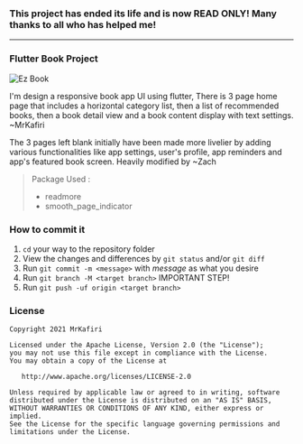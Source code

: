### This project has ended its life and is now READ ONLY! Many thanks to all who has helped me!
<hr/>

### Flutter Book Project

![Ez Book](https://i.postimg.cc/VN5sZVfF/template.jpg)

I'm design a responsive book app UI using flutter, There is 3 page home page that includes a horizontal category list, then a list of recommended books, then a book detail view and a book content display with text settings. ~MrKafiri

The 3 pages left blank initially have been made more livelier by adding various functionalities like app settings, user's profile, app reminders and app's featured book screen. Heavily modified by ~Zach

> Package Used :
> - readmore
> - smooth_page_indicator

### How to commit it
1. `cd` your way to the repository folder
2. View the changes and differences by `git status` and/or `git diff`
3. Run `git commit -m <message>` with *message* as what you desire
4. Run `git branch -M <target branch>` IMPORTANT STEP!
5. Run `git push -uf origin <target branch>`


### License

    Copyright 2021 MrKafiri

    Licensed under the Apache License, Version 2.0 (the "License");
    you may not use this file except in compliance with the License.
    You may obtain a copy of the License at

       http://www.apache.org/licenses/LICENSE-2.0

    Unless required by applicable law or agreed to in writing, software
    distributed under the License is distributed on an "AS IS" BASIS,
    WITHOUT WARRANTIES OR CONDITIONS OF ANY KIND, either express or implied.
    See the License for the specific language governing permissions and
    limitations under the License.
